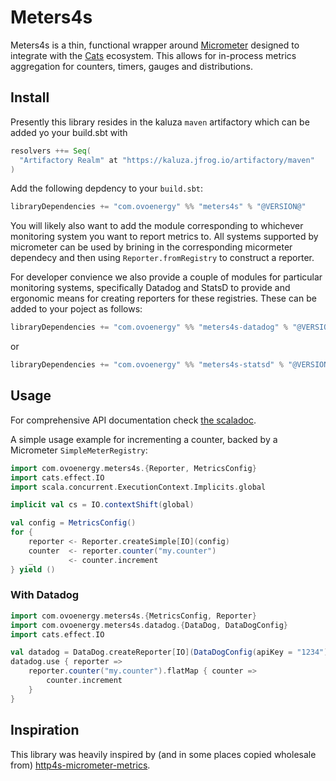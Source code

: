 # Meters4s

Meters4s is a thin, functional wrapper around [Micrometer](https://micrometer.io/) designed to integrate 
with the [Cats](https://typelevel.org/cats/) ecosystem.  This allows for in-process metrics aggregation 
for counters, timers, gauges and distributions.

## Install

Presently this library resides in the kaluza `maven` artifactory which can be added yo your build.sbt with

```scala
resolvers ++= Seq(
  "Artifactory Realm" at "https://kaluza.jfrog.io/artifactory/maven"
)
```

Add the following depdency to your `build.sbt`:

```scala
libraryDependencies += "com.ovoenergy" %% "meters4s" % "@VERSION@"
```

You will likely also want to add the module corresponding to whichever monitoring system you want to report metrics to.  All 
systems supported by micrometer can be used by brining in the corresponding micormeter dependecy and then using 
`Reporter.fromRegistry` to construct a reporter.

For developer convience we also provide a couple of modules for particular monitoring systems, specifically Datadog and 
StatsD to provide and ergonomic means for creating reporters for these registries.  These can be added to your poject as follows:

```scala
libraryDependencies += "com.ovoenergy" %% "meters4s-datadog" % "@VERSION@"
```

or

```scala
libraryDependencies += "com.ovoenergy" %% "meters4s-statsd" % "@VERSION@"
```

## Usage

For comprehensive API documentation check [the scaladoc](https://ovotech.github.io/meters4s/latest/api/).

A simple usage example for incrementing a counter, backed by a Micrometer `SimpleMeterRegistry`:

```scala mdoc:silent
import com.ovoenergy.meters4s.{Reporter, MetricsConfig}
import cats.effect.IO
import scala.concurrent.ExecutionContext.Implicits.global

implicit val cs = IO.contextShift(global)

val config = MetricsConfig()
for {
    reporter <- Reporter.createSimple[IO](config)
    counter  <- reporter.counter("my.counter")
    _        <- counter.increment
} yield ()
```

### With Datadog

```scala mdoc:silent
import com.ovoenergy.meters4s.{MetricsConfig, Reporter}
import com.ovoenergy.meters4s.datadog.{DataDog, DataDogConfig}
import cats.effect.IO

val datadog = DataDog.createReporter[IO](DataDogConfig(apiKey = "1234"), MetricsConfig())
datadog.use { reporter =>
    reporter.counter("my.counter").flatMap { counter =>
        counter.increment
    }
}
```

## Inspiration

This library was heavily inspired by (and in some places copied wholesale from) [http4s-micrometer-metrics](https://github.com/ovotech/http4s-micrometer-metrics).